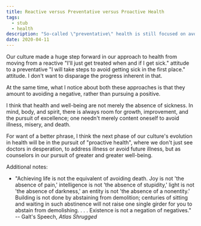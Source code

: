 ```yaml
---
title: Reactive versus Preventative versus Proactive Health
tags:
  - stub
  - health
description: "So-called \"preventative\" health is still focused on avoiding a negative. We need a new approach based on the pursuit of a positive."
date: 2020-04-11
---
```


Our culture made a huge step forward in our approach to health from moving from a reactive "I'll just get treated when and if I get sick." attitude to a preventative "I will take steps to avoid getting sick in the first place." attitude. I don't want to disparage the progress inherent in that.

At the same time, what I notice about both these approaches is that they amount to avoiding a negative, rather than pursuing a positive.

I think that health and well-being are not merely the absence of sickness. In mind, body, and spirit, there is always room for growth, improvement, and the pursuit of excellence; one needn't merely content oneself to avoid illness, misery, and death.

For want of a better phrase, I think the next phase of our culture's evolution in health will be in the pursuit of "proactive health", where we don't just see doctors in desperation, to address illness or avoid future illness, but as counselors in our pursuit of greater and greater well-being.

Additional notes:

* "Achieving life is not the equivalent of avoiding death. Joy is not 'the absence of pain,' intelligence is not 'the absence of stupidity,' light is not 'the absence of darkness,' an entity is not 'the absence of a nonentity.' Building is not done by abstaining from demolition; centuries of sitting and waiting in such abstinence will not raise one single girder for you to abstain from demolishing. . . . Existence is not a negation of negatives." -- Galt's Speech, _Atlas Shrugged_
